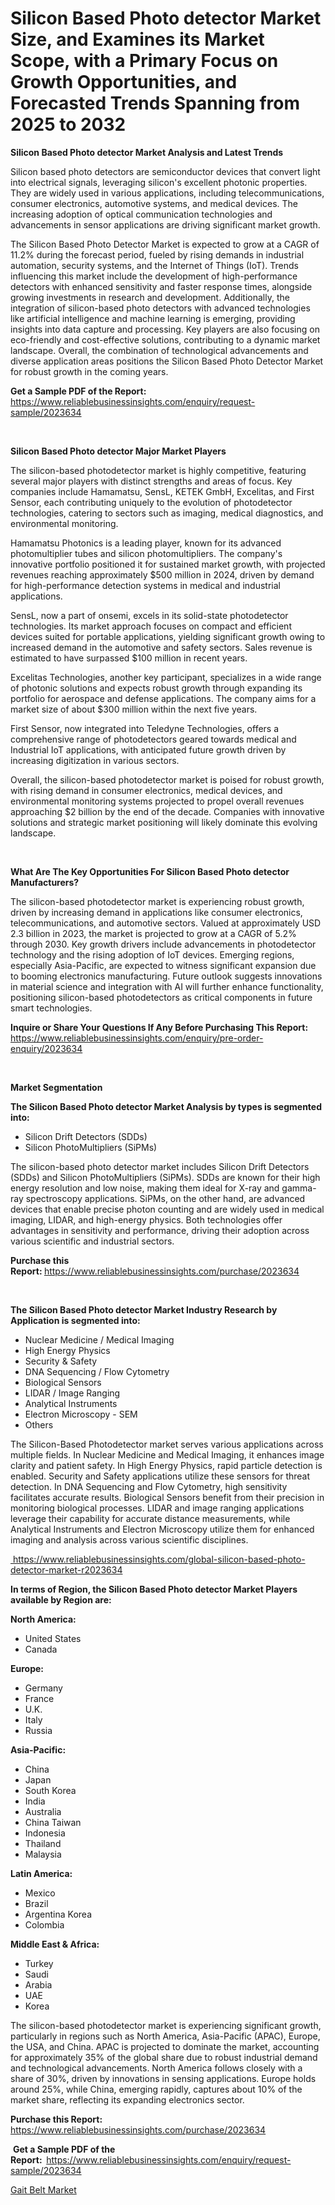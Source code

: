 <p><h1>Silicon Based Photo detector Market Size, and Examines its Market Scope, with a Primary Focus on Growth Opportunities, and Forecasted Trends Spanning from 2025 to 2032</h1></p><p><strong>Silicon Based Photo detector Market Analysis and Latest Trends</strong></p>
<p><p>Silicon based photo detectors are semiconductor devices that convert light into electrical signals, leveraging silicon's excellent photonic properties. They are widely used in various applications, including telecommunications, consumer electronics, automotive systems, and medical devices. The increasing adoption of optical communication technologies and advancements in sensor applications are driving significant market growth.</p><p>The Silicon Based Photo Detector Market is expected to grow at a CAGR of 11.2% during the forecast period, fueled by rising demands in industrial automation, security systems, and the Internet of Things (IoT). Trends influencing this market include the development of high-performance detectors with enhanced sensitivity and faster response times, alongside growing investments in research and development. Additionally, the integration of silicon-based photo detectors with advanced technologies like artificial intelligence and machine learning is emerging, providing insights into data capture and processing. Key players are also focusing on eco-friendly and cost-effective solutions, contributing to a dynamic market landscape. Overall, the combination of technological advancements and diverse application areas positions the Silicon Based Photo Detector Market for robust growth in the coming years.</p></p>
<p><strong>Get a Sample PDF of the Report:&nbsp;</strong> <a href="https://www.reliablebusinessinsights.com/enquiry/request-sample/2023634?utm_campaign=2319&utm_medium=2&utm_source=Github&utm_content=ia&utm_term=29032025&utm_id=silicon-based-photo-detector">https://www.reliablebusinessinsights.com/enquiry/request-sample/2023634</a></p>
<p>&nbsp;</p>
<p><strong>Silicon Based Photo detector Major Market Players</strong></p>
<p><p>The silicon-based photodetector market is highly competitive, featuring several major players with distinct strengths and areas of focus. Key companies include Hamamatsu, SensL, KETEK GmbH, Excelitas, and First Sensor, each contributing uniquely to the evolution of photodetector technologies, catering to sectors such as imaging, medical diagnostics, and environmental monitoring.</p><p>Hamamatsu Photonics is a leading player, known for its advanced photomultiplier tubes and silicon photomultipliers. The company's innovative portfolio positioned it for sustained market growth, with projected revenues reaching approximately $500 million in 2024, driven by demand for high-performance detection systems in medical and industrial applications.</p><p>SensL, now a part of onsemi, excels in its solid-state photodetector technologies. Its market approach focuses on compact and efficient devices suited for portable applications, yielding significant growth owing to increased demand in the automotive and safety sectors. Sales revenue is estimated to have surpassed $100 million in recent years.</p><p>Excelitas Technologies, another key participant, specializes in a wide range of photonic solutions and expects robust growth through expanding its portfolio for aerospace and defense applications. The company aims for a market size of about $300 million within the next five years.</p><p>First Sensor, now integrated into Teledyne Technologies, offers a comprehensive range of photodetectors geared towards medical and Industrial IoT applications, with anticipated future growth driven by increasing digitization in various sectors.</p><p>Overall, the silicon-based photodetector market is poised for robust growth, with rising demand in consumer electronics, medical devices, and environmental monitoring systems projected to propel overall revenues approaching $2 billion by the end of the decade. Companies with innovative solutions and strategic market positioning will likely dominate this evolving landscape.</p></p>
<p>&nbsp;</p>
<p><strong>What Are The Key Opportunities For Silicon Based Photo detector Manufacturers?</strong></p>
<p><p>The silicon-based photodetector market is experiencing robust growth, driven by increasing demand in applications like consumer electronics, telecommunications, and automotive sectors. Valued at approximately USD 2.3 billion in 2023, the market is projected to grow at a CAGR of 5.2% through 2030. Key growth drivers include advancements in photodetector technology and the rising adoption of IoT devices. Emerging regions, especially Asia-Pacific, are expected to witness significant expansion due to booming electronics manufacturing. Future outlook suggests innovations in material science and integration with AI will further enhance functionality, positioning silicon-based photodetectors as critical components in future smart technologies.</p></p>
<p><strong>Inquire or Share Your Questions If Any Before Purchasing This Report:</strong> <a href="https://www.reliablebusinessinsights.com/enquiry/pre-order-enquiry/2023634?utm_campaign=2319&utm_medium=2&utm_source=Github&utm_content=ia&utm_term=29032025&utm_id=silicon-based-photo-detector">https://www.reliablebusinessinsights.com/enquiry/pre-order-enquiry/2023634</a></p>
<p>&nbsp;</p>
<p><strong>Market Segmentation</strong></p>
<p><strong>The Silicon Based Photo detector Market Analysis by types is segmented into:</strong></p>
<p><ul><li>Silicon Drift Detectors (SDDs)</li><li>Silicon PhotoMultipliers (SiPMs)</li></ul></p>
<p><p>The silicon-based photo detector market includes Silicon Drift Detectors (SDDs) and Silicon PhotoMultipliers (SiPMs). SDDs are known for their high energy resolution and low noise, making them ideal for X-ray and gamma-ray spectroscopy applications. SiPMs, on the other hand, are advanced devices that enable precise photon counting and are widely used in medical imaging, LIDAR, and high-energy physics. Both technologies offer advantages in sensitivity and performance, driving their adoption across various scientific and industrial sectors.</p></p>
<p><strong>Purchase this Report:&nbsp;</strong><a href="https://www.reliablebusinessinsights.com/purchase/2023634?utm_campaign=2319&utm_medium=2&utm_source=Github&utm_content=ia&utm_term=29032025&utm_id=silicon-based-photo-detector">https://www.reliablebusinessinsights.com/purchase/2023634</a></p>
<p>&nbsp;</p>
<p><strong>The Silicon Based Photo detector Market Industry Research by Application is segmented into:</strong></p>
<p><ul><li>Nuclear Medicine / Medical Imaging</li><li>High Energy Physics</li><li>Security & Safety</li><li>DNA Sequencing / Flow Cytometry</li><li>Biological Sensors</li><li>LIDAR / Image Ranging</li><li>Analytical Instruments</li><li>Electron Microscopy - SEM</li><li>Others</li></ul></p>
<p><p>The Silicon-Based Photodetector market serves various applications across multiple fields. In Nuclear Medicine and Medical Imaging, it enhances image clarity and patient safety. In High Energy Physics, rapid particle detection is enabled. Security and Safety applications utilize these sensors for threat detection. In DNA Sequencing and Flow Cytometry, high sensitivity facilitates accurate results. Biological Sensors benefit from their precision in monitoring biological processes. LIDAR and image ranging applications leverage their capability for accurate distance measurements, while Analytical Instruments and Electron Microscopy utilize them for enhanced imaging and analysis across various scientific disciplines.</p></p>
<p><a href="https://www.reliablebusinessinsights.com/global-silicon-based-photo-detector-market-r2023634?utm_campaign=2319&utm_medium=2&utm_source=Github&utm_content=ia&utm_term=29032025&utm_id=silicon-based-photo-detector">&nbsp;https://www.reliablebusinessinsights.com/global-silicon-based-photo-detector-market-r2023634</a></p>
<p><strong>In terms of Region, the Silicon Based Photo detector Market Players available by Region are:</strong></p>
<p>
    <p> <strong> North America: </strong>
        <ul>
            <li>United States</li>
            <li>Canada</li>
        </ul>
        </p> 
    <p> <strong> Europe: </strong>
        <ul>
            <li>Germany</li>
            <li>France</li>
            <li>U.K.</li>
            <li>Italy</li>
            <li>Russia</li>
        </ul>
        </p> 
    <p> <strong> Asia-Pacific: </strong>
        <ul>
            <li>China</li>
            <li>Japan</li>
            <li>South Korea</li>
            <li>India</li>
            <li>Australia</li>
            <li>China Taiwan</li>
            <li>Indonesia</li>
            <li>Thailand</li>
            <li>Malaysia</li>
        </ul>
        </p> 
    <p> <strong> Latin America: </strong>
        <ul>
            <li>Mexico</li>
            <li>Brazil</li>
            <li>Argentina Korea</li>
            <li>Colombia</li>
        </ul>
        </p> 
    <p> <strong> Middle East & Africa: </strong>
        <ul>
            <li>Turkey</li>
            <li>Saudi</li>
            <li>Arabia</li>
            <li>UAE</li>
            <li>Korea</li>
        </ul>
    </p>
    </p>
<p><p>The silicon-based photodetector market is experiencing significant growth, particularly in regions such as North America, Asia-Pacific (APAC), Europe, the USA, and China. APAC is projected to dominate the market, accounting for approximately 35% of the global share due to robust industrial demand and technological advancements. North America follows closely with a share of 30%, driven by innovations in sensing applications. Europe holds around 25%, while China, emerging rapidly, captures about 10% of the market share, reflecting its expanding electronics sector.</p></p>
<p><strong>Purchase this Report: </strong><a href="https://www.reliablebusinessinsights.com/purchase/2023634?utm_campaign=2319&utm_medium=2&utm_source=Github&utm_content=ia&utm_term=29032025&utm_id=silicon-based-photo-detector">https://www.reliablebusinessinsights.com/purchase/2023634</a></p>
<p>&nbsp;<strong>Get a Sample PDF of the Report:&nbsp;&nbsp;</strong><a href="https://www.reliablebusinessinsights.com/enquiry/request-sample/2023634?utm_campaign=2319&utm_medium=2&utm_source=Github&utm_content=ia&utm_term=29032025&utm_id=silicon-based-photo-detector">https://www.reliablebusinessinsights.com/enquiry/request-sample/2023634</a></p>
<p><strong></strong></p>
<p><p><a href="https://github.com/oslieselotte2192/Market-Research-Report-List-1/blob/main/gait-belt-market.md?utm_campaign=2319&utm_medium=2&utm_source=Github&utm_content=ia&utm_term=29032025&utm_id=silicon-based-photo-detector">Gait Belt Market</a></p></p>